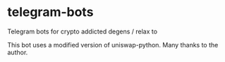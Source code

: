 # telegram-bots
Telegram bots for crypto addicted degens / relax to

This bot uses a modified version of uniswap-python. Many thanks to the author.